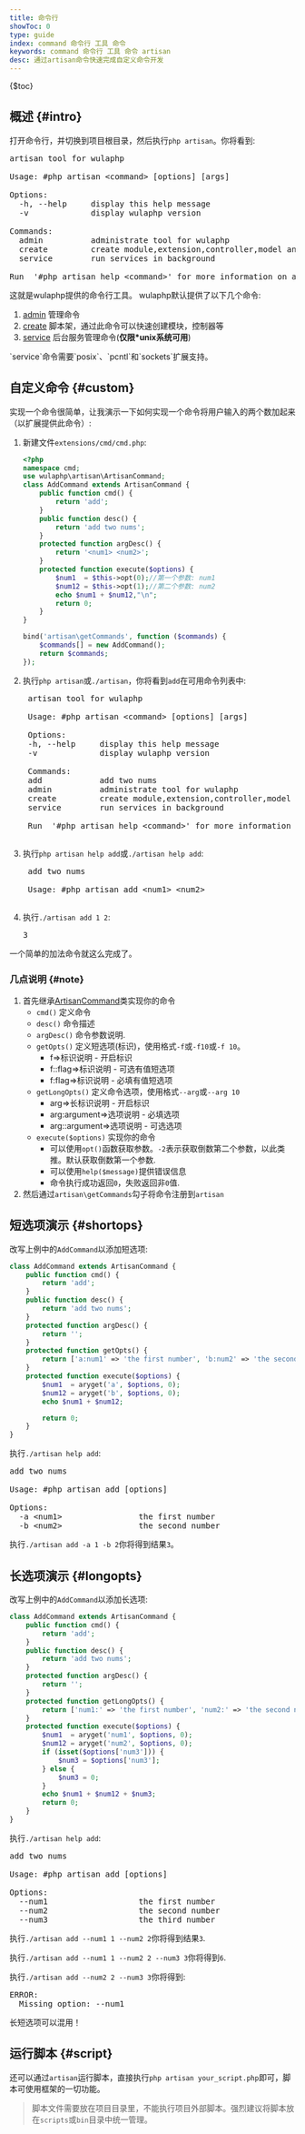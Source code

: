 ```yaml
---
title: 命令行
showToc: 0
type: guide
index: command 命令行 工具 命令
keywords: command 命令行 工具 命令 artisan
desc: 通过artisan命令快速完成自定义命令开发
---
```


{$toc}

## 概述 {#intro}

打开命令行，并切换到项目根目录，然后执行`php artisan`。你将看到:

<pre>
artisan tool for wulaphp

Usage: #php artisan &lt;command&gt; [options] [args]

Options:
  -h, --help     display this help message
  -v             display wulaphp version

Commands:
  admin          administrate tool for wulaphp
  create         create module,extension,controller,model and handler
  service        run services in background

Run  '#php artisan help &lt;command&gt;' for more information on a command.
</pre>

这就是wulaphp提供的命令行工具。 wulaphp默认提供了以下几个命令:

1. [admin](admin.md) 管理命令
2. [create](create.md) 脚本架，通过此命令可以快速创建模块，控制器等
3. [service](service.md) 后台服务管理命令(**仅限*unix系统可用**)

<p class="tip" markdown=1>
`service`命令需要`posix`、`pcntl`和`sockets`扩展支持。
</p>

## 自定义命令 {#custom}

实现一个命令很简单，让我演示一下如何实现一个命令将用户输入的两个数加起来（以扩展提供此命令）:

1. 新建文件`extensions/cmd/cmd.php`:

    ```php
    <?php
    namespace cmd;
    use wulaphp\artisan\ArtisanCommand;
    class AddCommand extends ArtisanCommand {
        public function cmd() {
            return 'add';
        }
        public function desc() {
            return 'add two nums';
        }
        protected function argDesc() {
            return '<num1> <num2>';
        }
        protected function execute($options) {
            $num1  = $this->opt(0);//第一个参数: num1
            $num12 = $this->opt(1);//第二个参数: num2
            echo $num1 + $num12,"\n";
            return 0;
        }
    }

    bind('artisan\getCommands', function ($commands) {
        $commands[] = new AddCommand();
        return $commands;
    });
    ```

2. 执行`php artisan`或`./artisan`，你将看到`add`在可用命令列表中:
    <pre>
    artisan tool for wulaphp

    Usage: #php artisan &lt;command&gt; [options] [args]

    Options:
    -h, --help     display this help message
    -v             display wulaphp version

    Commands:
    add            add two nums
    admin          administrate tool for wulaphp
    create         create module,extension,controller,model and handler
    service        run services in background

    Run  '#php artisan help &lt;command&gt;' for more information on a command.
    </pre>
3. 执行`php artisan help add`或`./artisan help add`:
    <pre>
    add two nums

    Usage: #php artisan add &lt;num1&gt; &lt;num2&gt;
    </pre>
4. 执行`./artisan add 1 2`:
    <pre>3</pre>

一个简单的加法命令就这么完成了。

### 几点说明 {#note}

1. 首先继承[ArtisanCommand](https://github.com/ninggf/wulaphp/blob/master/wulaphp/artisan/ArtisanCommand.php)类实现你的命令
    * `cmd()` 定义命令
    * `desc()` 命令描述
    * `argDesc()` 命令参数说明.
    * `getOpts()` 定义短选项(标识)，使用格式`-f`或`-f10`或`-f 10`。
        * f=>标识说明 - 开启标识
        * f::flag=>标识说明 - 可选有值短选项
        * f:flag=>标识说明 - 必填有值短选项
    * `getLongOpts()` 定义命令选项，使用格式`--arg`或`--arg 10`
        * arg=>长标识说明 - 开启标识
        * arg:argument=>选项说明 - 必填选项
        * arg::argument=>选项说明 - 可选选项
    * `execute($options)` 实现你的命令
        * 可以使用`opt()`函数获取参数。`-2`表示获取倒数第二个参数，以此类推。默认获取倒数第一个参数.
        * 可以使用`help($message)`提供错误信息
        * 命令执行成功返回`0`，失败返回非`0`值.
2. 然后通过`artisan\getCommands`勾子将命令注册到`artisan`

## 短选项演示 {#shortops}

改写上例中的`AddCommand`以添加短选项:

```php
class AddCommand extends ArtisanCommand {
    public function cmd() {
        return 'add';
    }
    public function desc() {
        return 'add two nums';
    }
    protected function argDesc() {
        return '';
    }
    protected function getOpts() {
        return ['a:num1' => 'the first number', 'b:num2' => 'the second number'];
    }
    protected function execute($options) {
        $num1  = aryget('a', $options, 0);
        $num12 = aryget('b', $options, 0);
        echo $num1 + $num12;

        return 0;
    }
}
```

执行`./artisan help add`:
<pre>
add two nums

Usage: #php artisan add [options]

Options:
  -a &lt;num1&gt;                the first number
  -b &lt;num2&gt;                the second number
</pre>

执行`./artisan add -a 1 -b 2`你将得到结果`3`。

## 长选项演示 {#longopts}

改写上例中的`AddCommand`以添加长选项:

```php
class AddCommand extends ArtisanCommand {
    public function cmd() {
        return 'add';
    }
    public function desc() {
        return 'add two nums';
    }
    protected function argDesc() {
        return '';
    }
    protected function getLongOpts() {
        return ['num1:' => 'the first number', 'num2:' => 'the second number', 'num3::' => 'the third number'];
    }
    protected function execute($options) {
        $num1  = aryget('num1', $options, 0);
        $num12 = aryget('num2', $options, 0);
        if (isset($options['num3'])) {
            $num3 = $options['num3'];
        } else {
            $num3 = 0;
        }
        echo $num1 + $num12 + $num3;
        return 0;
    }
}
```

执行`./artisan help add`:
<pre>
add two nums

Usage: #php artisan add [options]

Options:
  --num1                   the first number
  --num2                   the second number
  --num3                   the third number
</pre>

执行`./artisan add --num1 1 --num2 2`你将得到结果`3`.

执行`./artisan add --num1 1 --num2 2 --num3 3`你将得到`6`.

执行`./artisan add --num2 2 --num3 3`你将得到:

<pre>
ERROR:
  Missing option: --num1
</pre>

<p class="tip">
长短选项可以混用！
</p>

## 运行脚本 {#script}

还可以通过`artisan`运行脚本，直接执行`php artisan your_script.php`即可，脚本可使用框架的一切功能。

> 脚本文件需要放在项目目录里，不能执行项目外部脚本。强烈建议将脚本放在`scripts`或`bin`目录中统一管理。

